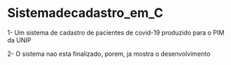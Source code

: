 # Sistemadecadastro_em_C
 1-  Um sistema de cadastro de pacientes de covid-19 produzido para o PIM da UNIP
 
 
 2- O sistema nao esta finalizado, porem, ja mostra o desenvolvimento
